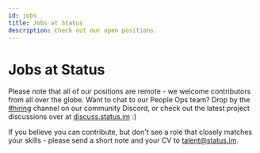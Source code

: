 ```yaml
---
id: jobs
title: Jobs at Status
description: Check out our open positions.
---
```


# Jobs at Status

Please note that all of our positions are remote - we welcome contributors from all over the globe. Want to chat to our People Ops team? Drop by the [#hiring](https://discord.gg/ncDjzk2) channel on our community Discord, or check out the latest project discussions over at [discuss.status.im](https://discuss.status.im) :) 
 
<div id="grnhse_app"></div>
<script src="https://boards.greenhouse.io/embed/job_board/js?for=status72"></script>

If you believe you can contribute, but don't see a role that closely matches your skills - please send a short note and your CV to talent@status.im.
